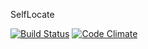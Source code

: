 SelfLocate


[![Build Status](https://magnum.travis-ci.com/HenryHoggard/SelfLocate-Server.svg?token=gcgF4x4zUmN7ws9HiZEs)](https://magnum.travis-ci.com/HenryHoggard/SelfLocate-Server)
[![Code Climate](https://codeclimate.com/repos/553621a06956800a120007b3/badges/c685111607023c991c8d/gpa.svg)](https://codeclimate.com/repos/553621a06956800a120007b3/feed)
